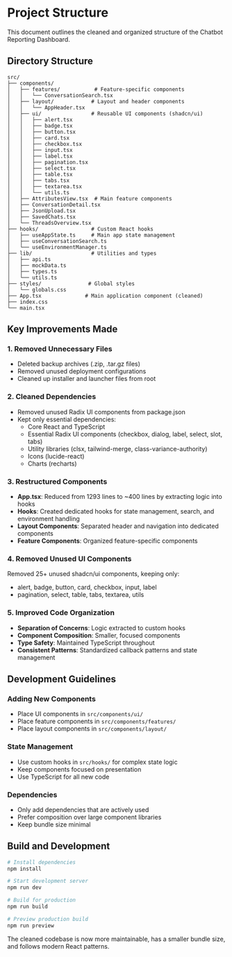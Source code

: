 # Project Structure

This document outlines the cleaned and organized structure of the Chatbot Reporting Dashboard.

## Directory Structure

```
src/
├── components/
│   ├── features/           # Feature-specific components
│   │   └── ConversationSearch.tsx
│   ├── layout/            # Layout and header components
│   │   └── AppHeader.tsx
│   ├── ui/                # Reusable UI components (shadcn/ui)
│   │   ├── alert.tsx
│   │   ├── badge.tsx
│   │   ├── button.tsx
│   │   ├── card.tsx
│   │   ├── checkbox.tsx
│   │   ├── input.tsx
│   │   ├── label.tsx
│   │   ├── pagination.tsx
│   │   ├── select.tsx
│   │   ├── table.tsx
│   │   ├── tabs.tsx
│   │   ├── textarea.tsx
│   │   └── utils.ts
│   ├── AttributesView.tsx  # Main feature components
│   ├── ConversationDetail.tsx
│   ├── JsonUpload.tsx
│   ├── SavedChats.tsx
│   └── ThreadsOverview.tsx
├── hooks/                 # Custom React hooks
│   ├── useAppState.ts     # Main app state management
│   ├── useConversationSearch.ts
│   └── useEnvironmentManager.ts
├── lib/                   # Utilities and types
│   ├── api.ts
│   ├── mockData.ts
│   ├── types.ts
│   └── utils.ts
├── styles/               # Global styles
│   └── globals.css
├── App.tsx              # Main application component (cleaned)
├── index.css
└── main.tsx
```

## Key Improvements Made

### 1. **Removed Unnecessary Files**
- Deleted backup archives (.zip, .tar.gz files)
- Removed unused deployment configurations
- Cleaned up installer and launcher files from root

### 2. **Cleaned Dependencies**
- Removed unused Radix UI components from package.json
- Kept only essential dependencies:
  - Core React and TypeScript
  - Essential Radix UI components (checkbox, dialog, label, select, slot, tabs)
  - Utility libraries (clsx, tailwind-merge, class-variance-authority)
  - Icons (lucide-react)
  - Charts (recharts)

### 3. **Restructured Components**
- **App.tsx**: Reduced from 1293 lines to ~400 lines by extracting logic into hooks
- **Hooks**: Created dedicated hooks for state management, search, and environment handling
- **Layout Components**: Separated header and navigation into dedicated components
- **Feature Components**: Organized feature-specific components

### 4. **Removed Unused UI Components**
Removed 25+ unused shadcn/ui components, keeping only:
- alert, badge, button, card, checkbox, input, label
- pagination, select, table, tabs, textarea, utils

### 5. **Improved Code Organization**
- **Separation of Concerns**: Logic extracted to custom hooks
- **Component Composition**: Smaller, focused components
- **Type Safety**: Maintained TypeScript throughout
- **Consistent Patterns**: Standardized callback patterns and state management

## Development Guidelines

### Adding New Components
- Place UI components in `src/components/ui/`
- Place feature components in `src/components/features/`
- Place layout components in `src/components/layout/`

### State Management
- Use custom hooks in `src/hooks/` for complex state logic
- Keep components focused on presentation
- Use TypeScript for all new code

### Dependencies
- Only add dependencies that are actively used
- Prefer composition over large component libraries
- Keep bundle size minimal

## Build and Development

```bash
# Install dependencies
npm install

# Start development server
npm run dev

# Build for production
npm run build

# Preview production build
npm run preview
```

The cleaned codebase is now more maintainable, has a smaller bundle size, and follows modern React patterns.
